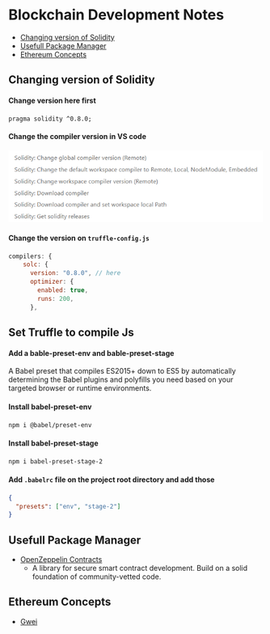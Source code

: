 # Blockchain Development Notes

* [Changing version of Solidity](https://github.com/sakibcy/blockchain-dev-notes#changing-version-of-solidity) 
* [Usefull Package Manager](https://github.com/sakibcy/blockchain-dev-notes#usefull-package-manager)
* [Ethereum Concepts](https://github.com/sakibcy/blockchain-dev-notes#ethereum-concepts)

## Changing version of Solidity

#### Change version here first
```solidity
pragma solidity ^0.8.0; 
```

#### Change the compiler version in VS code
<img src='./images/changeSolidityVersionVSCode.png' />

#### Change the version on ```truffle-config.js```
```javascript
compilers: {
    solc: {
      version: "0.8.0", // here
      optimizer: {
        enabled: true,
        runs: 200,
      },
```

## Set Truffle to compile Js
#### Add a bable-preset-env and bable-preset-stage
A Babel preset that compiles ES2015+ down to ES5 by automatically determining the Babel plugins and polyfills you need based on your targeted browser or runtime environments.
#### Install babel-preset-env
```sh
npm i @babel/preset-env
```

#### Install babel-preset-stage 
```sh
npm i babel-preset-stage-2
```

#### Add ```.babelrc``` file on the project root directory and add those
```json
{
  "presets": ["env", "stage-2"]
}
```

## Usefull Package Manager
* <a href="https://www.npmjs.com/package/@openzeppelin/contracts" target="_blank">OpenZeppelin Contracts</a>
    * A library for secure smart contract development. Build on a solid foundation of community-vetted code.

## Ethereum Concepts
* <a href="https://academy.binance.com/en/glossary/gwei" target="_blank">Gwei</a>
